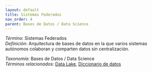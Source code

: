 ```yaml
---
layout: default
title: Sistemas Federados
nav_order: 4
parent: Bases de Datos / Data Science
---
```


*Término:* Sistemas Federados  
*Definición:* Arquitectura de bases de datos en la que varios sistemas autónomos colaboran y comparten datos sin centralización.

*Taxonomía:* Bases de Datos / Data Science  
*Términos relacionados:* [Data Lake](https://maleniski.github.io/diccionario-angl-tec-mx/docs/alfabeticamente/D/data-lake/), [Diccionario de datos](https://maleniski.github.io/diccionario-angl-tec-mx/docs/alfabeticamente/D/diccionario-de-datos/)
